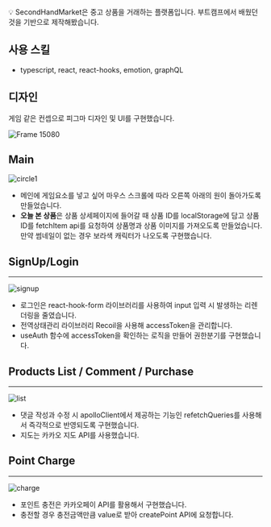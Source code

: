 <aside>
💡 SecondHandMarket은 중고 상품을 거래하는 플랫폼입니다. 
부트캠프에서 배웠던 것을 기반으로 제작해봤습니다.

</aside>

## 사용 스킬

- typescript, react, react-hooks, emotion, graphQL

## 디자인

게임 같은 컨셉으로 피그마 디자인 및 UI를 구현했습니다.

![Frame 15080](https://user-images.githubusercontent.com/86145287/235470955-2b23a81e-5d3c-4cb8-8817-59b4e048dc5c.png)


## Main
![circle1](https://user-images.githubusercontent.com/86145287/235470983-01cb54fd-9f24-4dc7-8fdd-1b2b23ca1046.gif)



- 메인에 게임요소를 넣고 싶어 마우스 스크롤에 따라 오른쪽 아래의 원이 돌아가도록 만들었습니다.
- **오늘 본 상품**은 상품 상세페이지에 들어갈 때 상품 ID를 localStorage에 담고 상품 ID를 fetchItem api를 요청하여 상품명과 상품 이미지를 가져오도록 만들었습니다. 만약 썸네일이 없는 경우 보라색 캐릭터가 나오도록 구현했습니다.

## SignUp/Login

---

![signup](https://user-images.githubusercontent.com/86145287/235471003-66054a33-a4e4-4ef9-bafd-6caba95e50e3.gif)


- 로그인은 react-hook-form 라이브러리를  사용하여 input 입력 시 발생하는 리렌더링을 줄였습니다.
- 전역상태관리 라이브러리 Recoil을 사용해 accessToken을 관리합니다.
- useAuth 함수에 accessToken을 확인하는 로직을 만들어 권한분기를 구현했습니다.

## Products List / Comment / Purchase

---

![list](https://user-images.githubusercontent.com/86145287/235471021-70ecbf35-0046-480b-a500-b909d8f48ec8.gif)


- 댓글 작성과 수정 시 apolloClient에서 제공하는 기능인 refetchQueries를 사용해서 즉각적으로 반영되도록 구현했습니다.
- 지도는 카카오 지도 API를 사용했습니다.

## Point Charge

---

![charge](https://user-images.githubusercontent.com/86145287/235471038-f9395988-cff5-4710-83cf-efe6c98b13b2.gif)


- 포인트 충전은 카카오페이 API를 활용해서 구현했습니다.
- 충전할 경우 충전금액만큼 value로 받아 createPoint API에 요청합니다.
